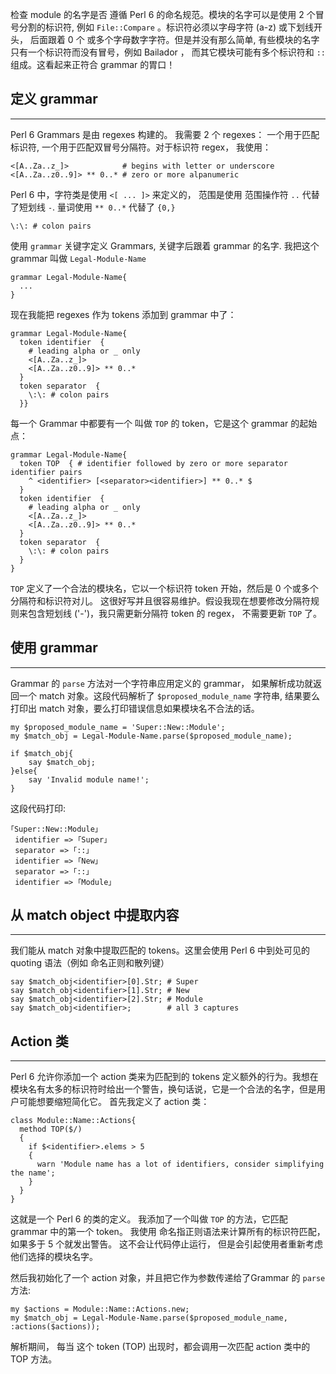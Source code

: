 检查 module 的名字是否 遵循 Perl 6 的命名规范。模块的名字可以是使用 2 个冒号分割的标识符, 例如  `File::Compare` 。标识符必须以字母字符 (a-z) 或下划线开头， 后面跟着 0 个 或多个字母数字字符。但是并没有那么简单, 有些模块的名字只有一个标识符而没有冒号，例如  Bailador ， 而其它模块可能有多个标识符和 `::` 组成。这看起来正符合 grammar 的胃口！

## 定义 grammar
---

   Perl 6 Grammars 是由 regexes 构建的。 我需要 2 个 regexes： 一个用于匹配标识符, 一个用于匹配双冒号分隔符。对于标识符 regex， 我使用：

```perl6
<[A..Za..z_]>            # begins with letter or underscore
<[A..Za..z0..9]> ** 0..* # zero or more alpanumeric
```

   Perl 6 中，字符类是使用  `<[ ... ]>` 来定义的， 范围是使用 范围操作符 `..` 代替了短划线 `-`.  量词使用 `** 0..*` 代替了 `{0,}`

```perl6
\:\: # colon pairs
```

   使用 `grammar` 关键字定义 Grammars, 关键字后跟着 grammar 的名字. 我把这个 grammar 叫做 `Legal-Module-Name`

```perl6
grammar Legal-Module-Name{
  ...
}
```

 现在我能把 regexes 作为 tokens 添加到 grammar 中了：

```perl6
grammar Legal-Module-Name{
  token identifier  {
    # leading alpha or _ only
    <[A..Za..z_]>
    <[A..Za..z0..9]> ** 0..*
  }
  token separator  {
    \:\: # colon pairs
  }}
```

每一个 Grammar 中都要有一个 叫做 `TOP` 的 token，它是这个 grammar 的起始点：

```perl6
grammar Legal-Module-Name{
  token TOP  { # identifier followed by zero or more separator identifier pairs
    ^ <identifier> [<separator><identifier>] ** 0..* $  
  }
  token identifier  {
    # leading alpha or _ only
    <[A..Za..z_]>
    <[A..Za..z0..9]> ** 0..*
  }
  token separator  {
    \:\: # colon pairs
  }
}
```

`TOP` 定义了一个合法的模块名，它以一个标识符 token 开始，然后是 0 个或多个 分隔符和标识符对儿。 这很好写并且很容易维护。假设我现在想要修改分隔符规则来包含短划线 ('-')，我只需更新分隔符 token 的 regex， 不需要更新 `TOP` 了。

## 使用 grammar
---

Grammar 的 `parse` 方法对一个字符串应用定义的 grammar， 如果解析成功就返回一个 match 对象。这段代码解析了 `$proposed_module_name` 字符串, 结果要么打印出 match 对象，要么打印错误信息如果模块名不合法的话。

```perl6
my $proposed_module_name = 'Super::New::Module';
my $match_obj = Legal-Module-Name.parse($proposed_module_name);

if $match_obj{
    say $match_obj;
}else{
    say 'Invalid module name!';
}
```

这段代码打印:

```perl6
｢Super::New::Module｣
 identifier => ｢Super｣
 separator => ｢::｣
 identifier => ｢New｣
 separator => ｢::｣
 identifier => ｢Module｣
```

## 从 match object 中提取内容
---

我们能从 match 对象中提取匹配的 tokens。这里会使用 Perl 6 中到处可见的 quoting 语法（例如 命名正则和散列键）

```perl6
say $match_obj<identifier>[0].Str; # Super
say $match_obj<identifier>[1].Str; # New
say $match_obj<identifier>[2].Str; # Module
say $match_obj<identifier>;        # all 3 captures
```

## Action 类
---

Perl 6 允许你添加一个 action 类来为匹配到的 tokens 定义额外的行为。我想在模块名有太多的标识符时给出一个警告，换句话说，它是一个合法的名字，但是用户可能想要缩短简化它。 首先我定义了 action 类：

```perl6
class Module::Name::Actions{
  method TOP($/)
  {
    if $<identifier>.elems > 5
    {
      warn 'Module name has a lot of identifiers, consider simplifying the name';
    }
  }
}
```

这就是一个 Perl 6 的类的定义。 我添加了一个叫做 `TOP` 的方法，它匹配 grammar 中的第一个 token。 我使用 命名指正则语法来计算所有的标识符匹配，如果多于 5 个就发出警告。 这不会让代码停止运行， 但是会引起使用者重新考虑他们选择的模块名字。

然后我初始化了一个 action 对象，并且把它作为参数传递给了Grammar 的 `parse` 方法:

```perl6
my $actions = Module::Name::Actions.new;
my $match_obj = Legal-Module-Name.parse($proposed_module_name, :actions($actions));
```

解析期间， 每当 这个 token (TOP) 出现时，都会调用一次匹配 action 类中的 TOP 方法。
